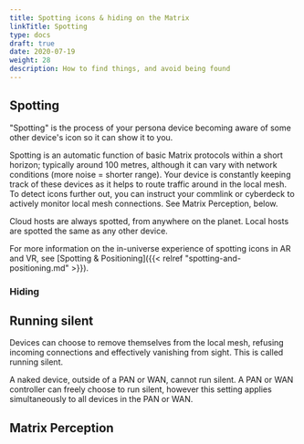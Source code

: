 ```yaml
---
title: Spotting icons & hiding on the Matrix
linkTitle: Spotting
type: docs
draft: true
date: 2020-07-19
weight: 28
description: How to find things, and avoid being found
---
```


## Spotting

"Spotting" is the process of your persona device becoming aware of some other device's icon so it can show it to you.

Spotting is an automatic function of basic Matrix protocols within a short horizon; typically around 100 metres, although it can vary with network conditions (more noise = shorter range). Your device is constantly keeping track of these devices as it helps to route traffic around in the local mesh. To detect icons further out, you can instruct your commlink or cyberdeck to actively monitor local mesh connections. See Matrix Perception, below. 

Cloud hosts are always spotted, from anywhere on the planet. Local hosts are spotted the same as any other device.

For more information on the in-universe experience of spotting icons in AR and VR, see [Spotting & Positioning]({{< relref "spotting-and-positioning.md" >}}).

### Hiding



## Running silent

Devices can choose to remove themselves from the local mesh, refusing incoming connections and effectively vanishing from sight. This is called running silent.

A naked device, outside of a PAN or WAN, cannot run silent. A PAN or WAN controller can freely choose to run silent, however this setting applies simultaneously to all devices in the PAN or WAN.

## Matrix Perception